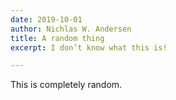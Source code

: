 ```yaml
---
date: 2019-10-01
author: Nichlas W. Andersen
title: A random thing
excerpt: I don’t know what this is!

---
```

This is completely random.